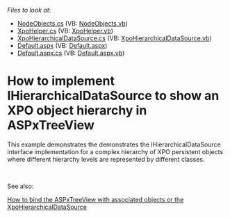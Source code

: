 <!-- default file list -->
*Files to look at*:

* [NodeObjects.cs](./CS/WebSite/App_Code/NodeObjects.cs) (VB: [NodeObjects.vb](./VB/WebSite/App_Code/NodeObjects.vb))
* [XpoHelper.cs](./CS/WebSite/App_Code/XpoHelper.cs) (VB: [XpoHelper.vb](./VB/WebSite/App_Code/XpoHelper.vb))
* [XpoHierarchicalDataSource.cs](./CS/WebSite/App_Code/XpoHierarchicalDataSource.cs) (VB: [XpoHierarchicalDataSource.vb](./VB/WebSite/App_Code/XpoHierarchicalDataSource.vb))
* [Default.aspx](./CS/WebSite/Default.aspx) (VB: [Default.aspx](./VB/WebSite/Default.aspx))
* [Default.aspx.cs](./CS/WebSite/Default.aspx.cs) (VB: [Default.aspx.vb](./VB/WebSite/Default.aspx.vb))
<!-- default file list end -->
# How to implement IHierarchicalDataSource to show an XPO object hierarchy in ASPxTreeView


<p>This example demonstrates the demonstrates the IHierarchicalDataSource interface implementation for a complex hierarchy of XPO persistent objects where different hierarchy levels are represented by different classes.</p><br />
<p>See also:</p><p><a href="https://www.devexpress.com/Support/Center/p/E2875">How to bind the ASPxTreeView with associated objects or the XpoHierarchicalDataSource </a><u><br />
</u></p>

<br/>


